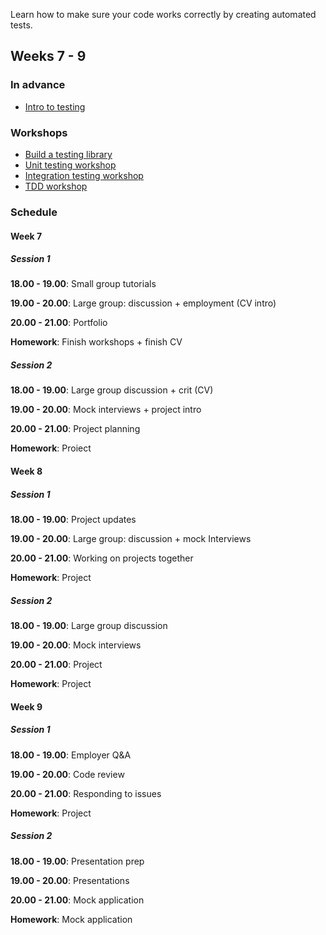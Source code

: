Learn how to make sure your code works correctly by creating automated tests.

## Weeks 7 - 9

### In advance

- [Intro to testing](https://fac-slides.netlify.app/slides/testing)

### Workshops

- [Build a testing library](/workshops/learn-testing/)
- [Unit testing workshop](/workshops/learn-unit-testing/)
- [Integration testing workshop](/workshops/learn-integration-testing/)
- [TDD workshop](/workshops/tdd-array-methods/)

### Schedule

#### Week 7

##### Session 1

**18.00 - 19.00**: Small group tutorials

**19.00 - 20.00**: Large group: discussion + employment (CV intro)

**20.00 - 21.00**: Portfolio

**Homework**: Finish workshops + finish CV

##### Session 2

**18.00 - 19.00**: Large group discussion + crit (CV)

**19.00 - 20.00**: Mock interviews + project intro

**20.00 - 21.00**: Project planning

**Homework**: Proiect

#### Week 8

##### Session 1

**18.00 - 19.00**: Project updates

**19.00 - 20.00**: Large group: discussion + mock Interviews

**20.00 - 21.00**: Working on projects together

**Homework**: Project

##### Session 2

**18.00 - 19.00**: Large group discussion

**19.00 - 20.00**: Mock interviews

**20.00 - 21.00**: Project

**Homework**: Project

#### Week 9

##### Session 1

**18.00 - 19.00**: Employer Q&A

**19.00 - 20.00**: Code review

**20.00 - 21.00**: Responding to issues

**Homework**: Project

##### Session 2

**18.00 - 19.00**: Presentation prep

**19.00 - 20.00**: Presentations

**20.00 - 21.00**: Mock application

**Homework**: Mock application

